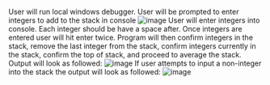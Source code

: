 User will run local windows debugger.
User will be prompted to enter integers to add to the stack in console
![image](https://github.com/user-attachments/assets/552767b4-be9b-4e23-9e83-43a27e24ed92)
User will enter integers into console. Each integer should be have a space after. 
Once integers are entered user will hit enter twice.
Program will then confirm integers in the stack, remove the last integer from the stack, confirm integers currently in the stack, confirm the top of stack, and proceed to average the stack.
Output will look as followed:
![image](https://github.com/user-attachments/assets/4b6df339-ebc2-4d36-993b-104f4f040705)
If user attempts to input a non-integer into the stack the output will look as followed:
![image](https://github.com/user-attachments/assets/703889ce-f08e-4659-bc85-216a03d22e1f)

